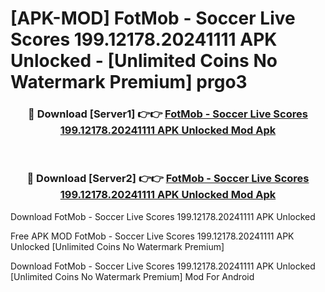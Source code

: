 # [APK-MOD] FotMob - Soccer Live Scores 199.12178.20241111 APK Unlocked - [Unlimited Coins No Watermark Premium] prgo3



<div align="center">
<h3>🔴 Download [Server1] 👉👉 <a href="https://momento.my/?title=FotMob_-_Soccer_Live_Scores_199.12178.20241111_APK_Unlocked">FotMob - Soccer Live Scores 199.12178.20241111 APK Unlocked Mod Apk</a></h3><br>

<h3>🔴 Download [Server2] 👉👉 <a href="https://momento.my/?title=FotMob_-_Soccer_Live_Scores_199.12178.20241111_APK_Unlocked">FotMob - Soccer Live Scores 199.12178.20241111 APK Unlocked Mod Apk</a></h3>
</div>



Download FotMob - Soccer Live Scores 199.12178.20241111 APK Unlocked 

Free APK MOD FotMob - Soccer Live Scores 199.12178.20241111 APK Unlocked [Unlimited Coins No Watermark Premium]

Download FotMob - Soccer Live Scores 199.12178.20241111 APK Unlocked [Unlimited Coins No Watermark Premium] Mod For Android
